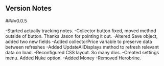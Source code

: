 ## Version Notes
###v0.0.5

-Started actually tracking notes.
-Collector button fixed, moved method outside of button. Thanks Jason for pointing it out.
-Altered Save object, added two new fields
	-Added collectorPrice variable to preserve data between refreshes
	-Added UpdateAllDisplays method to refresh relevant data on load. 
-Reconfigured CSS layout. So many divs.
-Created settings menu. Added Nuke option. 
-Added Money
-Removed Herobrine.
